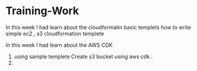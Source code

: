 # Training-Work
In this week I had learn about the cloudformatin basic templets 
how to write simple ec2 , s3 cloudformation templete


In this week I had learn about the AWS CDK 
1. using sample templete Create s3 bucket using aws cdk .
2. 
